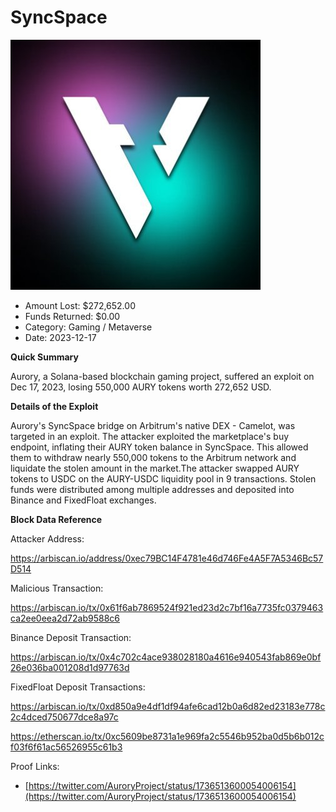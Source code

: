# SyncSpace
![SyncSpace](/rektimages/SyncSpace-Aury-Bridge-Exploit.png)
- Amount Lost: $272,652.00
- Funds Returned: $0.00
- Category: Gaming / Metaverse
- Date: 2023-12-17

**Quick Summary**

Aurory, a Solana-based blockchain gaming project, suffered an exploit on Dec 17, 2023, losing 550,000 AURY tokens worth 272,652 USD.

  


 **Details of the Exploit**

Aurory's SyncSpace bridge on Arbitrum's native DEX - Camelot, was targeted in an exploit. The attacker exploited the marketplace's buy endpoint, inflating their AURY token balance in SyncSpace. This allowed them to withdraw nearly 550,000 tokens to the Arbitrum network and liquidate the stolen amount in the market.The attacker swapped AURY tokens to USDC on the AURY-USDC liquidity pool in 9 transactions. Stolen funds were distributed among multiple addresses and deposited into Binance and FixedFloat exchanges.

  


 **Block Data Reference**

Attacker Address:

https://arbiscan.io/address/0xec79BC14F4781e46d746Fe4A5F7A5346Bc57D514

  


Malicious Transaction:

https://arbiscan.io/tx/0x61f6ab7869524f921ed23d2c7bf16a7735fc0379463ca2ee0eea2d72ab9588c6

  


Binance Deposit Transaction:

https://arbiscan.io/tx/0x4c702c4ace938028180a4616e940543fab869e0bf26e036ba001208d1d97763d

  


FixedFloat Deposit Transactions:

https://arbiscan.io/tx/0xd850a9e4df1df94afe6cad12b0a6d82ed23183e778c2c4dced750677dce8a97c

https://etherscan.io/tx/0xc5609be8731a1e969fa2c5546b952ba0d5b6b012cf03f6f61ac56526955c61b3


Proof Links:
- [https://twitter.com/AuroryProject/status/1736513600054006154](https://twitter.com/AuroryProject/status/1736513600054006154)


